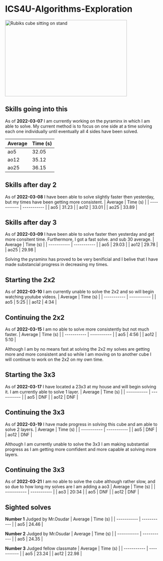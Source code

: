 # **ICS4U-Algorithms-Exploration**
<img src="https://i.imgur.com/u0iH4GB.jpg" alt="Rubiks cube sitting on stand" width="400" height="250"/>

## Skills going into this
As of **2022-03-07** I am currently working on the pyraminx in which I am able to solve. 
My current method is to focus on one side at a time solving each one individually until eventually all 4 sides have been solved.

| Average | Time (s) |
| ----------- | ----------- |
| ao5 | 32.05 |
| ao12 | 35.12 |
| ao25 | 36.15 |


## Skills after day 2
As of **2022-03-08** I have been able to solve slightly faster then yesterday, but my times have been getting more consistent.
| Average | Time (s) |
| ----------- | ----------- |
| ao5 | 31.23 |
| ao12 | 33.01 |
| ao25 | 33.89 |


## Skills after day 3
As of **2022-03-09** I have been able to solve faster then yesterday and get more consitent time. Furthermore, I got a fast solve. and sub 30 average.
| Average | Time (s) |
| ----------- | ----------- |
| ao5 | 29.03 |
| ao12 | 29.78 |
| ao25 | 29.98 |

Solving the pyraminx has proved to be very benificial and I belive that I have made substancial progress in decreasing my times.

## Starting the 2x2
As of **2022-03-10** I am currently unable to solve the 2x2 and so will begin watching youtube videos.
| Average | Time (s) |
| ----------- | ----------- |
| ao5 | 5:25 |
| ao12 | 4:34 |

## Continuing the 2x2
As of **2022-03-15** I am no able to solve more consistently but not much faster.
| Average | Time (s) |
| ----------- | ----------- |
| ao5 | 4:56 |
| ao12 | 5:10 |

Although I am by no means fast at solving the 2x2 my solves are getting more and more consistent and so while I am moving on to another cube I will continue to
work on the 2x2 on my own time.

## Starting the 3x3
As of **2022-03-17** I have located a 23x3 at my house and will begin solving it. I am currently able to solve 1 layer.
| Average | Time (s) |
| ----------- | ----------- |
| ao5 | DNF |
| ao12 | DNF |

## Continuing the 3x3
As of **2022-03-19** I have made progress in solving this cube and am able to solve 2 layers.
| Average | Time (s) |
| ----------- | ----------- |
| ao5 | DNF |
| ao12 | DNF |

Although I am currently unable to solve the 3x3 I am making substantial progress as I am getting more comfident and more capable at solving more layers.

## Continuing the 3x3
As of **2022-03-21** I am no able to solve the cube although rather slow, and so due to how long my solves are I am adding a ao3
| Average | Time (s) |
| ----------- | ----------- |
| ao3 | 20:34 |
| ao5 | DNF |
| ao12 | DNF |

## Sighted solves
**Number 1**
Judged by Mr.Osudar
| Average | Time (s) |
| ----------- | ----------- |
| ao5 | 24.46 |

**Number 2**
Judged by Mr.Osudar
| Average | Time (s) |
| ----------- | ----------- |
| ao5 | 24.35 |

**Number 3**
Judged fellow classmate
| Average | Time (s) |
| ----------- | ----------- |
| ao5 | 23.24 |
| ao12 | 22.98 |
